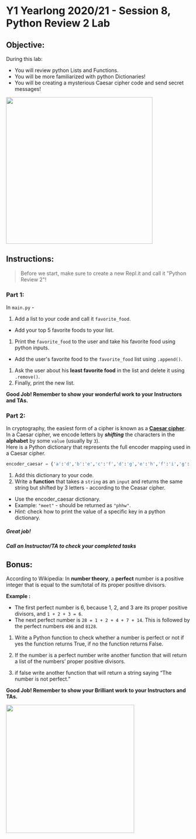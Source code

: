 # Y1 Yearlong 2020/21 - Session 8, Python Review 2 Lab

## Objective: 
During this lab: 
- You will review python Lists and Functions.
- You will be more familiarized with python Dictionaries!
- You will be creating a mysterious Caesar cipher code and send secret messages!




<img src="https://camo.githubusercontent.com/fe4ba137f41af32ee3004e8d9e5a3bec90b5a7f92b8706a90d5aa51a8c66f940/68747470733a2f2f696a6f7368736d6974682e66696c65732e776f726470726573732e636f6d2f323031352f30342f6361657361722e676966" width="400">




## Instructions:
> Before we start, make sure to create a new Repl.it and call it "Python Review 2"!

### Part 1: 
In `main.py` -
1. Add a list to your code and call it `favorite_food`.  
  - Add your top 5 favorite foods to your list.
1. Print the `favorite_food` to the user and take his favorite food using python inputs.
  - Add the user's favorite food to the `favorite_food` list using `.append()`.
1. Ask the user about his **least favorite food** in the list and delete it using `.remove()`.
1. Finally, print the new list.  

**Good Job! Remember to show your wonderful work to your Instructors and TAs.**

### Part 2: 
In cryptography, the easiest form of a cipher is known as a **[Caesar cipher](https://en.wikipedia.org/wiki/Caesar_cipher)**.  
In a Caesar cipher, we encode letters by ***shifting*** the characters in the **alphabet** by some `value` (usually by `3`).  
Here is a Python dictionary that represents the full encoder mapping used in a Caesar cipher.  
```python
encoder_caesar = {'a':'d','b':'e','c':'f','d':'g','e':'h','f':'i','g':'j','h':'k','i':'l','j':'m','k':'n','l':'o','m':'p','n':'q','o':'r','p':'s','q':'t','r':'u','s':'v','t':'w','u':'x','v':'y','w':'z','x':'a','y':'b','z':'c'}
```

1. Add this dictionary to your code.
2. Write a **function** that takes a `string` as an `input` and returns the same string but shifted by 3 letters - according to the Ceasar cipher. 
  - Use the encoder_caesar dictionary.
  - Example: `"meet"` - should be returned as `"phhw"`.
  - *Hint:* check how to print the value of a specific key in a python dictionary.


##### Great job!
##### Call an Instructor/TA to check your completed tasks
 
 


## Bonus:
According to Wikipedia: In **number theory**, a **perfect** number is a positive integer that is equal to the sum/total of its proper positive divisors.  
  
**Example :** 
- The first perfect number is 6, because 1, 2, and 3 are its proper positive divisors, and `1 + 2 + 3 = 6`. 
- The next perfect number is `28 = 1 + 2 + 4 + 7 + 14`. This is followed by the perfect numbers `496` and `8128`.  
  
  
1. Write a Python function to check whether a number is perfect or not if yes the function returns True, if no the function returns False.
 
1. If the number is a perfect number write another function that will return a list of the numbers’ proper positive divisors.

1. if false write another function that will return a string saying “The number is not perfect.”

**Good Job! Remember to show your Brilliant work to your Instructors and TAs.**



<img src="https://images.code.org/8fd5d9ad1d773ea2f5fde2c0a5d0f49c-image-1586313341107.gif" width="350">
